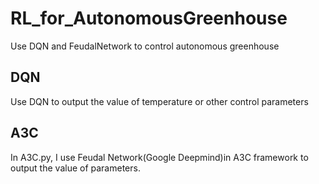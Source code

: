 # RL_for_AutonomousGreenhouse
Use DQN and FeudalNetwork to control autonomous greenhouse

## DQN
Use DQN to output the value of temperature or other control parameters

## A3C
In A3C.py, I use Feudal Network(Google Deepmind)in A3C framework to output the value of parameters.
